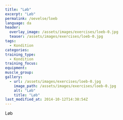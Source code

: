 ```yaml
---
title: "Løb"
excerpt: "Løb"
permalink: /oevelse/loeb
language: da
header:
  overlay_image: /assets/images/exercises/loeb-0.jpg
  teaser: /assets/images/exercises/loeb-0.jpg
tags:
  - Kondition
categories:
training_type: 
  - Kondition
training_focus: 
equipment:
muscle_group:
gallery:
  - url: /assets/images/exercises/loeb-0.jpg
    image_path: /assets/images/exercises/loeb-0.jpg
    alt: "Løb"
    title: "Løb"
last_modified_at: 2014-10-12T14:38:54Z
---
```


Løb
